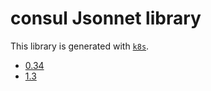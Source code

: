 # consul Jsonnet library

This library is generated with [`k8s`](https://github.com/jsonnet-libs/k8s).

- [0.34](0.34/README.md)
- [1.3](1.3/README.md)
